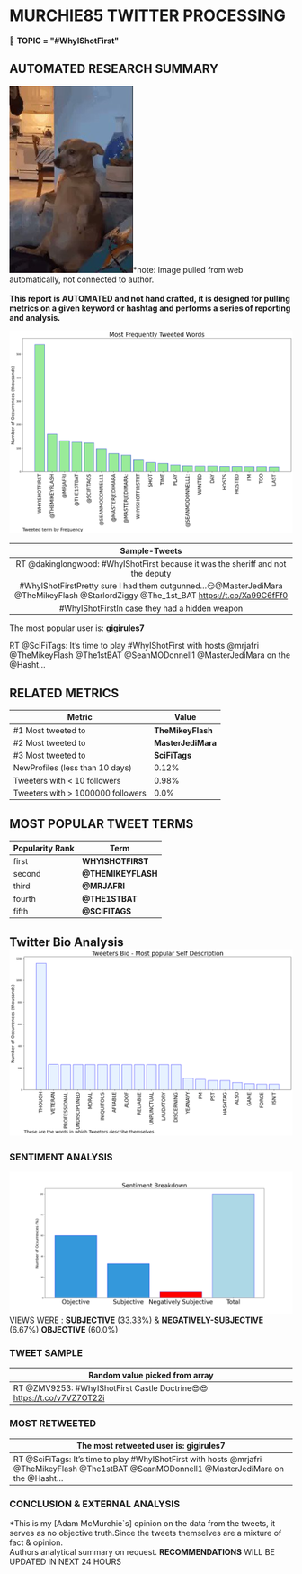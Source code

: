 # MURCHIE85 TWITTER PROCESSING 
&#x1F34E; **TOPIC = "#WhyIShotFirst"**

## AUTOMATED RESEARCH SUMMARY

![image](assets/2022-08-06hashtagImage.png)*note: Image pulled from web automatically, not connected to author.
<br></br>
<b> This report is AUTOMATED and not hand crafted, it is designed for pulling metrics on a given keyword or hashtag and performs a series of reporting and analysis.</b>



![image](assets/2022-08-06TWEETS.png)



|                **Sample-Tweets**        |
| :-------------: |
| RT @dakinglongwood: #WhyIShotFirst because it was the sheriff and not the deputy |
| #WhyIShotFirstPretty sure I had them outgunned…😏@MasterJediMara @TheMikeyFlash @StarlordZiggy @The_1st_BAT https://t.co/Xa99C6fFf0 |
| #WhyIShotFirstIn case they had a hidden weapon |

The most popular user is: **gigirules7**
<div class="alert alert-block alert-danger"> RT @SciFiTags: It’s time to play #WhyIShotFirst with hosts @mrjafri @TheMikeyFlash @The1stBAT @SeanMODonnell1 @MasterJediMara on the @Hasht…</div>

## RELATED METRICS<br>
| Metric | Value |
| ------------- | ------------- |
| #1 Most tweeted to  | **TheMikeyFlash** |
| #2 Most tweeted to  | **MasterJediMara** |
| #3 Most tweeted to  | **SciFiTags** |
| NewProfiles (less than 10 days) | 0.12%  |
| Tweeters with < 10 followers  | 0.98%|
| Tweeters with > 1000000 followers  | 0.0%  |



## MOST POPULAR TWEET TERMS 


| Popularity Rank  | Term |
| ------------- | ------------- |
| first  | **WHYISHOTFIRST**  |
| second  | **@THEMIKEYFLASH**  |
| third  | **@MRJAFRI** |
| fourth  | **@THE1STBAT**  |
| fifth  | **@SCIFITAGS**  |


## Twitter Bio Analysis![image](assets/2022-08-06BIO.png)
### SENTIMENT ANALYSIS
![image](assets/2022-08-06sentiment.png)
VIEWS WERE : **SUBJECTIVE**  (33.33%) & **NEGATIVELY-SUBJECTIVE** (6.67%) **OBJECTIVE** (60.0%)

### TWEET SAMPLE 
| Random value picked from array |
| ------------- |
|RT @ZMV9253: #WhyIShotFirst Castle Doctrine😎😎 https://t.co/v7VZ7OT22i |

### MOST RETWEETED 

| The most retweeted user is: **gigirules7**  |
| ------------- |
| RT @SciFiTags: It’s time to play #WhyIShotFirst with hosts @mrjafri @TheMikeyFlash @The1stBAT @SeanMODonnell1 @MasterJediMara on the @Hasht… |

### CONCLUSION & EXTERNAL ANALYSIS

*This is my [Adam McMurchie`s] opinion on the data from the tweets, it serves as no objective truth.Since the tweets themselves are a mixture of fact & opinion.<br>
Authors analytical summary on request.
**RECOMMENDATIONS** WILL BE UPDATED IN NEXT  24 HOURS <br>